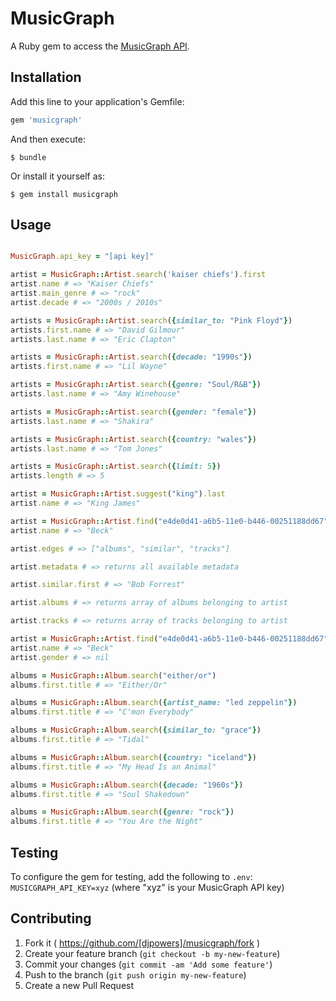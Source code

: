 # MusicGraph

A Ruby gem to access the [MusicGraph API](https://developer.musicgraph.com/).

## Installation

Add this line to your application's Gemfile:

```ruby
gem 'musicgraph'
```

And then execute:

    $ bundle

Or install it yourself as:

    $ gem install musicgraph

## Usage

```ruby

MusicGraph.api_key = "[api key]"

artist = MusicGraph::Artist.search('kaiser chiefs').first
artist.name # => "Kaiser Chiefs"
artist.main_genre # => "rock"
artist.decade # => "2000s / 2010s"

artists = MusicGraph::Artist.search({similar_to: "Pink Floyd"})
artists.first.name # => "David Gilmour"
artists.last.name # => "Eric Clapton"

artists = MusicGraph::Artist.search({decade: "1990s"})
artists.first.name # => "Lil Wayne"

artists = MusicGraph::Artist.search({genre: "Soul/R&B"})
artists.last.name # => "Amy Winehouse"

artists = MusicGraph::Artist.search({gender: "female"})
artists.last.name # => "Shakira"

artists = MusicGraph::Artist.search({country: "wales"})
artists.last.name # => "Tom Jones"

artists = MusicGraph::Artist.search({limit: 5})
artists.length # => 5

artist = MusicGraph::Artist.suggest("king").last
artist.name # => "King James"

artist = MusicGraph::Artist.find("e4de0d41-a6b5-11e0-b446-00251188dd67")
artist.name # => "Beck"

artist.edges # => ["albums", "similar", "tracks"]

artist.metadata # => returns all available metadata

artist.similar.first # => "Bob Forrest"

artist.albums # => returns array of albums belonging to artist

artist.tracks # => returns array of tracks belonging to artist

artist = MusicGraph::Artist.find("e4de0d41-a6b5-11e0-b446-00251188dd67", ["id", "name"])
artist.name # => "Beck"
artist.gender # => nil

albums = MusicGraph::Album.search("either/or")
albums.first.title # => "Either/Or"

albums = MusicGraph::Album.search({artist_name: "led zeppelin"})
albums.first.title # => "C'mon Everybody"

albums = MusicGraph::Album.search({similar_to: "grace"})
albums.first.title # => "Tidal"

albums = MusicGraph::Album.search({country: "iceland"})
albums.first.title # => "My Head Is an Animal"

albums = MusicGraph::Album.search({decade: "1960s"})
albums.first.title # => "Soul Shakedown"

albums = MusicGraph::Album.search({genre: "rock"})
albums.first.title # => "You Are the Night"
```

## Testing

To configure the gem for testing, add the following to `.env`: `MUSICGRAPH_API_KEY=xyz` (where "xyz" is your MusicGraph API key)

## Contributing

1. Fork it ( https://github.com/[djpowers]/musicgraph/fork )
2. Create your feature branch (`git checkout -b my-new-feature`)
3. Commit your changes (`git commit -am 'Add some feature'`)
4. Push to the branch (`git push origin my-new-feature`)
5. Create a new Pull Request

